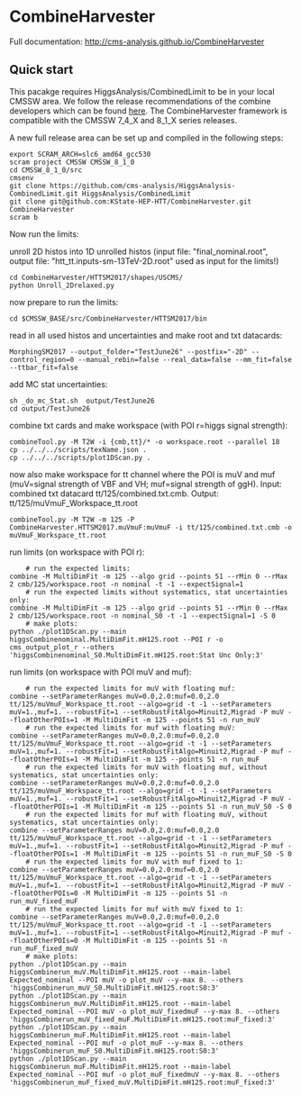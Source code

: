 # CombineHarvester

Full documentation: http://cms-analysis.github.io/CombineHarvester

## Quick start

This pacakge requires HiggsAnalysis/CombinedLimit to be in your local CMSSW area. We follow the release recommendations of the combine developers which can be found [here](https://cms-hcomb.gitbooks.io/combine/content/part1/#for-end-users-that-dont-need-to-commit-or-do-any-development). The CombineHarvester framework is  compatible with the CMSSW 7_4_X and 8_1_X series releases.

A new full release area can be set up and compiled in the following steps:

    export SCRAM_ARCH=slc6_amd64_gcc530
    scram project CMSSW CMSSW_8_1_0
    cd CMSSW_8_1_0/src
    cmsenv
    git clone https://github.com/cms-analysis/HiggsAnalysis-CombinedLimit.git HiggsAnalysis/CombinedLimit
    git clone git@github.com:KState-HEP-HTT/CombineHarvester.git CombineHarvester
    scram b


Now run the limits:

unroll 2D histos into 1D unrolled histos (input file: "final_nominal.root", output file: "htt_tt.inputs-sm-13TeV-2D.root" used as input for the limits!)

    cd CombineHarvester/HTTSM2017/shapes/USCMS/
    python Unroll_2Drelaxed.py

now prepare to run the limits:
    
    cd $CMSSW_BASE/src/CombineHarvester/HTTSM2017/bin

read in all used histos and uncertainties and make root and txt datacards:
    
    MorphingSM2017 --output_folder="TestJune26" --postfix="-2D" --control_region=0 --manual_rebin=false --real_data=false --mm_fit=false --ttbar_fit=false

add MC stat uncertainties:
    
    sh _do_mc_Stat.sh  output/TestJune26
    cd output/TestJune26

combine txt cards and make workspace (with POI r=higgs signal strength):
    
    combineTool.py -M T2W -i {cmb,tt}/* -o workspace.root --parallel 18
    cp ../../../scripts/texName.json .
    cp ../../../scripts/plot1DScan.py .

now also make workspace for tt channel where the POI is muV and muf (muV=signal strength of VBF and VH; muf=signal strength of ggH). Input: combined txt datacard tt/125/combined.txt.cmb. Output: tt/125/muVmuF_Workspace_tt.root
    
    combineTool.py -M T2W -m 125 -P CombineHarvester.HTTSM2017.muVmuF:muVmuF -i tt/125/combined.txt.cmb -o muVmuF_Workspace_tt.root
    
run limits (on workspace with POI r):
        
        # run the expected limits:
    combine -M MultiDimFit -m 125 --algo grid --points 51 --rMin 0 --rMax 2 cmb/125/workspace.root -n nominal -t -1 --expectSignal=1
        # run the expected limits without systematics, stat uncertainties only:
    combine -M MultiDimFit -m 125 --algo grid --points 51 --rMin 0 --rMax 2 cmb/125/workspace.root -n nominal_S0 -t -1 --expectSignal=1 -S 0
        # make plots:
    python ./plot1DScan.py --main higgsCombinenominal.MultiDimFit.mH125.root --POI r -o cms_output_plot_r --others 'higgsCombinenominal_S0.MultiDimFit.mH125.root:Stat Unc Only:3'
    
run limits (on workspace with POI muV and muf):

        # run the expected limits for muV with floating muf:
    combine --setParameterRanges muV=0.0,2.0:muf=0.0,2.0 tt/125/muVmuF_Workspace_tt.root --algo=grid -t -1 --setParameters muV=1.,muf=1. --robustFit=1 --setRobustFitAlgo=Minuit2,Migrad -P muV --floatOtherPOIs=1 -M MultiDimFit -m 125 --points 51 -n run_muV
        # run the expected limits for muf with floating muV:
    combine --setParameterRanges muV=0.0,2.0:muf=0.0,2.0 tt/125/muVmuF_Workspace_tt.root --algo=grid -t -1 --setParameters muV=1.,muf=1. --robustFit=1 --setRobustFitAlgo=Minuit2,Migrad -P muf --floatOtherPOIs=1 -M MultiDimFit -m 125 --points 51 -n run_muF
        # run the expected limits for muV with floating muf, without systematics, stat uncertainties only:    
    combine --setParameterRanges muV=0.0,2.0:muf=0.0,2.0 tt/125/muVmuF_Workspace_tt.root --algo=grid -t -1 --setParameters muV=1.,muf=1. --robustFit=1 --setRobustFitAlgo=Minuit2,Migrad -P muV --floatOtherPOIs=1 -M MultiDimFit -m 125 --points 51 -n run_muV_S0 -S 0
        # run the expected limits for muf with floating muV, without systematics, stat uncertainties only: 
    combine --setParameterRanges muV=0.0,2.0:muf=0.0,2.0 tt/125/muVmuF_Workspace_tt.root --algo=grid -t -1 --setParameters muV=1.,muf=1. --robustFit=1 --setRobustFitAlgo=Minuit2,Migrad -P muf --floatOtherPOIs=1 -M MultiDimFit -m 125 --points 51 -n run_muF_S0 -S 0
        # run the expected limits for muV with muf fixed to 1:
    combine --setParameterRanges muV=0.0,2.0:muf=0.0,2.0 tt/125/muVmuF_Workspace_tt.root --algo=grid -t -1 --setParameters muV=1.,muf=1. --robustFit=1 --setRobustFitAlgo=Minuit2,Migrad -P muV --floatOtherPOIs=0 -M MultiDimFit -m 125 --points 51 -n run_muV_fixed_muF
        # run the expected limits for muf with muV fixed to 1:
    combine --setParameterRanges muV=0.0,2.0:muf=0.0,2.0 tt/125/muVmuF_Workspace_tt.root --algo=grid -t -1 --setParameters muV=1.,muf=1. --robustFit=1 --setRobustFitAlgo=Minuit2,Migrad -P muf --floatOtherPOIs=0 -M MultiDimFit -m 125 --points 51 -n run_muF_fixed_muV
        # make plots:
    python ./plot1DScan.py --main higgsCombinerun_muV.MultiDimFit.mH125.root --main-label Expected_nominal --POI muV -o plot_muV --y-max 8. --others 'higgsCombinerun_muV_S0.MultiDimFit.mH125.root:S0:3'
    python ./plot1DScan.py --main higgsCombinerun_muV.MultiDimFit.mH125.root --main-label Expected_nominal --POI muV -o plot_muV_fixedmuF --y-max 8. --others 'higgsCombinerun_muV_fixed_muF.MultiDimFit.mH125.root:muF_fixed:3'
    python ./plot1DScan.py --main higgsCombinerun_muF.MultiDimFit.mH125.root --main-label Expected_nominal --POI muf -o plot_muF --y-max 8. --others 'higgsCombinerun_muF_S0.MultiDimFit.mH125.root:S0:3'
    python ./plot1DScan.py --main higgsCombinerun_muF.MultiDimFit.mH125.root --main-label Expected_nominal --POI muf -o plot_muF_fixedmuV --y-max 8. --others 'higgsCombinerun_muF_fixed_muV.MultiDimFit.mH125.root:muF_fixed:3'



